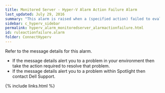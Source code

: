 ```yaml
---
title: ﻿Monitored Server - Hyper-V Alarm Action Failure Alarm
last_updated: July 29, 2016
summary: "This alarm is raised when a (specified action) failed to evaluate."
sidebar: c_hyperv_sidebar
permalink: hyperv_alarm_monitoredserver_alarmactionfailure.html
id: ruleactionfailure.alarm
folder: ConnectHyperv
---
```


Refer to the message details for this alarm.

* If the message details alert you to a problem in your environment then take the action required to resolve that problem.
* If the message details alert you to a problem within Spotlight then contact Dell Support.


{% include links.html %}
